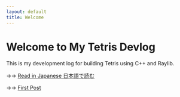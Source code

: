 ```yaml
---
layout: default
title: Welcome
---
```


# Welcome to My Tetris Devlog

This is my development log for building Tetris using C++ and Raylib.

→→ [Read in Japanese 日本語で読む](./index-ja.md)

→→ [First Post](./_posts/2025-05-26-tetris-day1.md)

